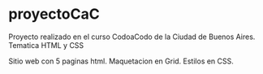 # proyectoCaC
Proyecto realizado en el curso CodoaCodo de la Ciudad de Buenos Aires.
Tematica HTML y CSS

Sitio web con 5 paginas html.
Maquetacion en Grid.
Estilos en CSS.
